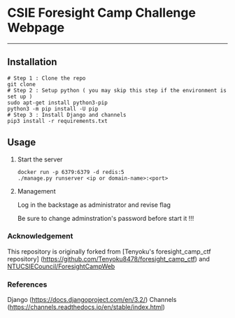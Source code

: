 # CSIE Foresight Camp Challenge Webpage
---

## Installation

```shell
# Step 1 : Clone the repo
git clone 
# Step 2 : Setup python ( you may skip this step if the environment is set up )
sudo apt-get install python3-pip
python3 -m pip install -U pip
# Step 3 : Install Django and channels
pip3 install -r requirements.txt
```

## Usage

1. Start the server

   ```shell
   docker run -p 6379:6379 -d redis:5
   ./manage.py runserver <ip or domain-name>:<port>
   ```

2. Management
	
	Log in the backstage as administrator and revise flag

	Be sure to change adminstration's password before start it !!!


### Acknowledgement

This repository is originally forked from [Tenyoku's foresight_camp_ctf repository] (https://github.com/Tenyoku8478/foresight_camp_ctf) and [NTUCSIECouncil/ForesightCampWeb](https://github.com/NTUCSIECouncil/ForesightCampWeb)

### References
Django (https://docs.djangoproject.com/en/3.2/)
Channels (https://channels.readthedocs.io/en/stable/index.html)
